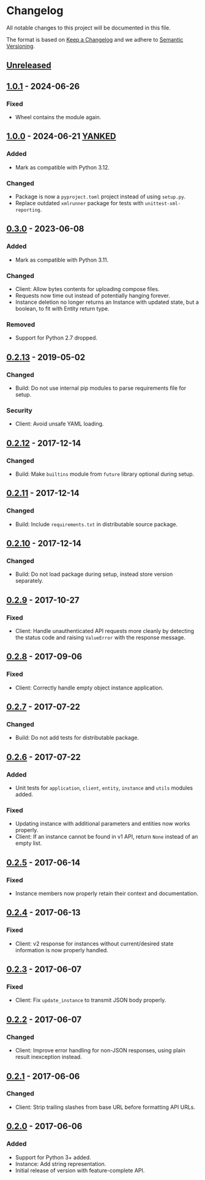 # Changelog

All notable changes to this project will be documented in this file.

The format is based on [Keep a Changelog](https://keepachangelog.com/en/1.1.0/) 
and we adhere to [Semantic Versioning](https://semver.org/spec/v2.0.0.html).

## [Unreleased]

## [1.0.1] - 2024-06-26

### Fixed

- Wheel contains the module again.

## [1.0.0] - 2024-06-21 [YANKED]

### Added

- Mark as compatible with Python 3.12.

### Changed

- Package is now a `pyproject.toml` project instead of using `setup.py`.
- Replace outdated `xmlrunner` package for tests with `unittest-xml-reporting`.

## [0.3.0] - 2023-06-08

### Added

- Mark as compatible with Python 3.11.

### Changed

- Client: Allow bytes contents for uploading compose files.
- Requests now time out instead of potentially hanging forever.
- Instance deletion no longer returns an Instance with updated state, but 
  a boolean, to fit with Entity return type.

### Removed

- Support for Python 2.7 dropped.

## [0.2.13] - 2019-05-02

### Changed

- Build: Do not use internal pip modules to parse requirements file for setup.

### Security

- Client: Avoid unsafe YAML loading.

## [0.2.12] - 2017-12-14

### Changed

- Build: Make `builtins` module from `future` library optional during setup.

## [0.2.11] - 2017-12-14

### Changed

- Build: Include `requirements.txt` in distributable source package.

## [0.2.10] - 2017-12-14

### Changed

- Build: Do not load package during setup, instead store version separately.

## [0.2.9] - 2017-10-27

### Fixed

- Client: Handle unauthenticated API requests more cleanly by detecting the 
  status code and raising `ValueError` with the response message.

## [0.2.8] - 2017-09-06

### Fixed

- Client: Correctly handle empty object instance application.

## [0.2.7] - 2017-07-22

### Changed

- Build: Do not add tests for distributable package.

## [0.2.6] - 2017-07-22

### Added

- Unit tests for `application`, `client`, `entity`, `instance` and `utils` 
  modules added.

### Fixed

- Updating instance with additional parameters and entities now works properly.
- Client: If an instance cannot be found in v1 API, return `None` instead of an 
  empty list.

## [0.2.5] - 2017-06-14

### Fixed

- Instance members now properly retain their context and documentation.

## [0.2.4] - 2017-06-13

### Fixed

- Client: v2 response for instances without current/desired state information 
  is now properly handled.

## [0.2.3] - 2017-06-07

### Fixed

- Client: Fix `update_instance` to transmit JSON body properly.

## [0.2.2] - 2017-06-07

### Changed

- Client: Improve error handling for non-JSON responses, using plain result 
  inexception instead.

## [0.2.1] - 2017-06-06

### Changed

- Client: Strip trailing slashes from base URL before formatting API URLs.

## [0.2.0] - 2017-06-06

### Added

- Support for Python 3+ added.
- Instance: Add string representation.
- Initial release of version with feature-complete API.

[Unreleased]: 
https://github.com/grip-on-software/bigboat-python-api/compare/v1.0.1...HEAD
[1.0.1]: 
https://github.com/grip-on-software/bigboat-python-api/compare/v1.0.0...v1.0.1
[1.0.0]: 
https://github.com/grip-on-software/bigboat-python-api/compare/v0.3.0...v1.0.0
[0.3.0]: 
https://github.com/grip-on-software/bigboat-python-api/compare/v0.2.13...v0.3.0
[0.2.13]: 
https://github.com/grip-on-software/bigboat-python-api/compare/v0.2.12...v0.2.13
[0.2.12]: 
https://github.com/grip-on-software/bigboat-python-api/compare/v0.2.11...v0.2.12
[0.2.11]: 
https://github.com/grip-on-software/bigboat-python-api/compare/v0.2.10...v0.2.11
[0.2.10]: 
https://github.com/grip-on-software/bigboat-python-api/compare/v0.2.9...v0.2.10
[0.2.9]: 
https://github.com/grip-on-software/bigboat-python-api/compare/v0.2.8...v0.2.9
[0.2.8]: 
https://github.com/grip-on-software/bigboat-python-api/compare/v0.2.7...v0.2.8
[0.2.7]: 
https://github.com/grip-on-software/bigboat-python-api/compare/v0.2.6...v0.2.7
[0.2.6]: 
https://github.com/grip-on-software/bigboat-python-api/compare/v0.2.5...v0.2.6
[0.2.5]: 
https://github.com/grip-on-software/bigboat-python-api/compare/v0.2.4...v0.2.5
[0.2.4]: 
https://github.com/grip-on-software/bigboat-python-api/compare/v0.2.3...v0.2.4
[0.2.3]: 
https://github.com/grip-on-software/bigboat-python-api/compare/v0.2.2...v0.2.3
[0.2.2]: 
https://github.com/grip-on-software/bigboat-python-api/compare/v0.2.1...v0.2.2
[0.2.1]: 
https://github.com/grip-on-software/bigboat-python-api/compare/v0.2.0...v0.2.1
[0.2.0]: https://github.com/grip-on-software/bigboat-python-api/tag/v0.2.0
[YANKED]: https://pypi.org/help/#yanked
